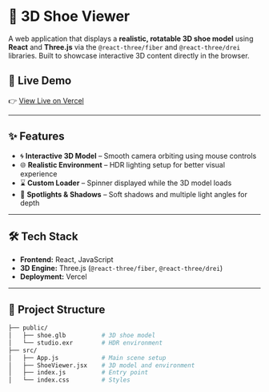 # 👟 3D Shoe Viewer

A web application that displays a **realistic, rotatable 3D shoe model** using **React** and **Three.js** via the `@react-three/fiber` and `@react-three/drei` libraries. Built to showcase interactive 3D content directly in the browser.

## 🔗 Live Demo
👉 [View Live on Vercel](https://shoe-3-d-viewer-nyru7idpi-lahari779783s-projects.vercel.app/)

---

## ✨ Features

- 🌀 **Interactive 3D Model** – Smooth camera orbiting using mouse controls
- 🌐 **Realistic Environment** – HDR lighting setup for better visual experience
- ⌛ **Custom Loader** – Spinner displayed while the 3D model loads
- 🔦 **Spotlights & Shadows** – Soft shadows and multiple light angles for depth

---

## 🛠️ Tech Stack

- **Frontend:** React, JavaScript
- **3D Engine:** Three.js (`@react-three/fiber`, `@react-three/drei`)
- **Deployment:** Vercel

---

## 📂 Project Structure

```bash
├── public/
│   ├── shoe.glb          # 3D shoe model
│   └── studio.exr        # HDR environment
├── src/
│   ├── App.js            # Main scene setup
│   ├── ShoeViewer.jsx    # 3D model and environment
│   ├── index.js          # Entry point
│   └── index.css         # Styles
